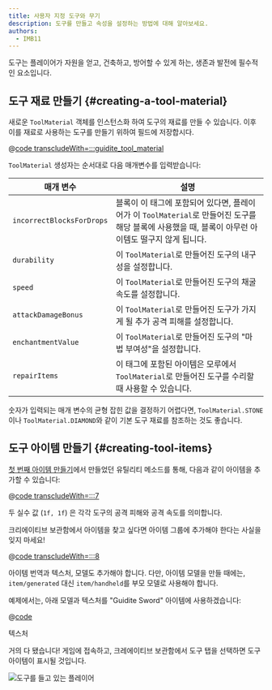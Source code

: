 ```yaml
---
title: 사용자 지정 도구와 무기
description: 도구를 만들고 속성을 설정하는 방법에 대해 알아보세요.
authors:
  - IMB11
---
```


도구는 플레이어가 자원을 얻고, 건축하고, 방어할 수 있게 하는, 생존과 발전에 필수적인 요소입니다.

## 도구 재료 만들기 {#creating-a-tool-material}

새로운 `ToolMaterial` 객체를 인스턴스화 하여 도구의 재료를 만들 수 있습니다. 이후 이를 재료로 사용하는 도구를 만들기 위하여 필드에 저장합시다.

@[code transcludeWith=:::guidite_tool_material](@/reference/latest/src/main/java/com/example/docs/item/ModItems.java)

`ToolMaterial` 생성자는 순서대로 다음 매개변수를 입력받습니다:

| 매개 변수                     | 설명                                                                                                           |
| ------------------------- | ------------------------------------------------------------------------------------------------------------ |
| `incorrectBlocksForDrops` | 블록이 이 태그에 포함되어 있다면, 플레이어가 이 `ToolMaterial`로 만들어진 도구를 해당 블록에 사용했을 때, 블록이 아무런 아이템도 떨구지 않게 됩니다. |
| `durability`              | 이 `ToolMaterial`로 만들어진 도구의 내구성을 설정합니다.                                                       |
| `speed`                   | 이 `ToolMaterial`로 만들어진 도구의 채굴 속도를 설정합니다.                                                     |
| `attackDamageBonus`       | 이 `ToolMaterial`로 만들어진 도구가 가지게 될 추가 공격 피해를 설정합니다.                                            |
| `enchantmentValue`        | 이 `ToolMaterial`로 만들어진 도구의 "마법 부여성"을 설정합니다.                                                  |
| `repairItems`             | 이 태그에 포함된 아이템은 모루에서 `ToolMaterial`로 만들어진 도구를 수리할 때 사용할 수 있습니다.                               |

숫자가 입력되는 매개 변수의 균형 잡힌 값을 결정하기 어렵다면, `ToolMaterial.STONE`이나 `ToolMaterial.DIAMOND`와 같이 기본 도구 재료를 참조하는 것도 좋습니다.

## 도구 아이템 만들기 {#creating-tool-items}

[첫 번째 아이템 만들기](./first-item)에서 만들었던 유틸리티 메소드를 통해, 다음과 같이 아이템을 추가할 수 있습니다:

@[code transcludeWith=:::7](@/reference/latest/src/main/java/com/example/docs/item/ModItems.java)

두 실수 값 (`1f, 1f`) 은 각각 도구의 공격 피해와 공격 속도를 의미합니다.

크리에이티브 보관함에서 아이템을 찾고 싶다면 아이템 그룹에 추가해야 한다는 사실을 잊지 마세요!

@[code transcludeWith=:::8](@/reference/latest/src/main/java/com/example/docs/item/ModItems.java)

아이템 번역과 텍스처, 모델도 추가해야 합니다. 다만, 아이템 모델을 만들 때에는, `item/generated` 대신 `item/handheld`를 부모 모델로 사용해야 합니다.

예제에서는, 아래 모델과 텍스처를 "Guidite Sword" 아이템에 사용하겠습니다:

@[code](@/reference/latest/src/main/generated/assets/example-mod/models/item/guidite_sword.json)

<DownloadEntry visualURL="/assets/develop/items/tools_0.png" downloadURL="/assets/develop/items/tools_0_small.png">텍스처</DownloadEntry>

거의 다 됐습니다! 게임에 접속하고, 크레에이티브 보관함에서 도구 탭을 선택하면 도구 아이템이 표시될 것입니다.

![도구를 들고 있는 플레이어](/assets/develop/items/tools_1.png)
